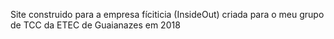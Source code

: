Site construido para a empresa fíciticia (InsideOut) criada para o meu grupo de TCC da ETEC de Guaianazes em 2018
